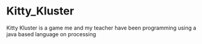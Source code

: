 # Kitty_Kluster
Kitty Kluster is a game me and my teacher have been programming using a java based language on processing
